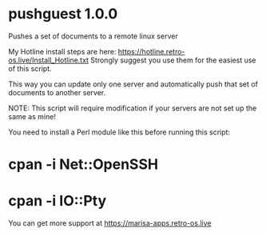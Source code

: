 # pushguest 1.0.0

Pushes a set of documents to a remote linux server


My Hotline install steps are here: https://hotline.retro-os.live/Install_Hotline.txt
Strongly suggest you use them for the easiest use of this script.

This way you can update only one server and automatically push that set of documents to another server.

NOTE: This script will require modification if your servers are not set up the same as mine!

You need to install a Perl module like this before running this script:

# cpan -i Net::OpenSSH
# cpan -i IO::Pty

You can get more support at https://marisa-apps.retro-os.live

